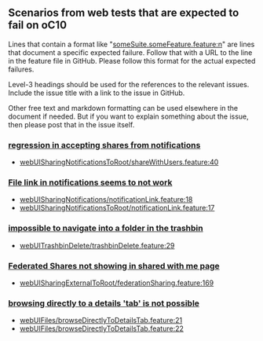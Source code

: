 ## Scenarios from web tests that are expected to fail on oC10

Lines that contain a format like "[someSuite.someFeature.feature:n](https://github.com/owncloud/web/path/to/feature)"
are lines that document a specific expected failure. Follow that with a URL to the line in the feature file in GitHub.
Please follow this format for the actual expected failures.

Level-3 headings should be used for the references to the relevant issues. Include the issue title with a link to the issue in GitHub.

Other free text and markdown formatting can be used elsewhere in the document if needed. But if you want to explain something about the issue, then please post that in the issue itself.

### [regression in accepting shares from notifications](https://github.com/owncloud/web/issues/4839)
-   [webUISharingNotificationsToRoot/shareWithUsers.feature:40](https://github.com/owncloud/web/blob/master/tests/acceptance/features/webUISharingNotificationsToRoot/shareWithUsers.feature#L40)

### [File link in notifications seems to not work](https://github.com/owncloud/web/issues/5227)
-   [webUISharingNotifications/notificationLink.feature:18](https://github.com/owncloud/web/blob/master/tests/acceptance/features/webUISharingNotifications/notificationLink.feature#L18)
-   [webUISharingNotificationsToRoot/notificationLink.feature:17](https://github.com/owncloud/web/blob/master/tests/acceptance/features/webUISharingNotificationsToRoot/notificationLink.feature#L17)

### [impossible to navigate into a folder in the trashbin](https://github.com/owncloud/web/issues/1725)
-   [webUITrashbinDelete/trashbinDelete.feature:29](https://github.com/owncloud/web/blob/master/tests/acceptance/features/webUITrashbinDelete/trashbinDelete.feature#L29)

### [Federated Shares not showing in shared with me page](https://github.com/owncloud/web/issues/2510)
- [webUISharingExternalToRoot/federationSharing.feature:169](https://github.com/owncloud/web/blob/master/tests/acceptance/features/webUISharingExternalToRoot/federationSharing.feature#L169)

### [browsing directly to a details 'tab' is not possible](https://github.com/owncloud/web/issues/5464)
-   [webUIFiles/browseDirectlyToDetailsTab.feature:21](https://github.com/owncloud/web/blob/master/tests/acceptance/features/webUIFiles/browseDirectlyToDetailsTab.feature#L21)
-   [webUIFiles/browseDirectlyToDetailsTab.feature:22](https://github.com/owncloud/web/blob/master/tests/acceptance/features/webUIFiles/browseDirectlyToDetailsTab.feature#L22)
